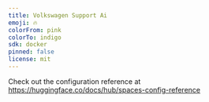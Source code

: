 ```yaml
---
title: Volkswagen Support Ai
emoji: 🔥
colorFrom: pink
colorTo: indigo
sdk: docker
pinned: false
license: mit
---
```


Check out the configuration reference at https://huggingface.co/docs/hub/spaces-config-reference

